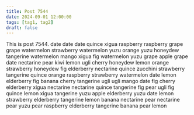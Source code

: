```yaml
---
title: Post 7544
date: 2024-09-01 12:00:00
tags: [tag1, tag2]
draft: false
---
```

This is post 7544.
date
date
date
quince
xigua
raspberry
raspberry
grape
grape
watermelon
strawberry
watermelon
yuzu
orange
yuzu
honeydew
tangerine
watermelon
mango
xigua
fig
watermelon
yuzu
grape
apple
grape
date
nectarine
pear
kiwi
lemon
ugli
cherry
honeydew
lemon
orange
strawberry
honeydew
fig
elderberry
nectarine
quince
zucchini
strawberry
tangerine
quince
orange
raspberry
strawberry
watermelon
date
lemon
elderberry
fig
banana
cherry
tangerine
ugli
ugli
mango
date
fig
cherry
elderberry
xigua
nectarine
nectarine
quince
tangerine
fig
pear
ugli
fig
quince
lemon
xigua
tangerine
yuzu
apple
elderberry
yuzu
date
lemon
strawberry
elderberry
tangerine
lemon
banana
nectarine
pear
nectarine
pear
yuzu
pear
raspberry
elderberry
tangerine
banana
pear
lemon
